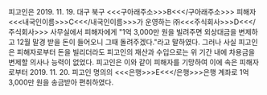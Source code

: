 피고인은 2019. 11. 19. 대구 북구 <<<구아래주소>>>B<<</구아래주소>>> 피해자 <<<내국인이름>>>C<<</내국인이름>>>가 운영하는 ㈜<<<주식회사>>>D<<</주식회사>>> 사무실에서 피해자에게 "1억 3,000만 원을 빌려주면 외상대금을 변제하고 12월 말경 받을 돈이 들어오니 그때 돌려주겠다."라고 말하였다.
그러나 사실 피고인은 피해자로부터 돈을 빌리더라도 피고인의 재산과 수입으로는 위 기간 내에 차용금을 변제할 의사나 능력이 없었다.
피고인은 이와 같이 피해자를 기망하여 이에 속은 피해자로부터 2019. 11. 20. 피고인 명의의 <<<은행>>>E<<</은행>>>은행 계좌로 1억 3,000만 원을 송금받아 편취하였다.